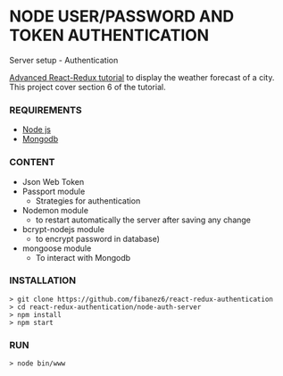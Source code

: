 # NODE USER/PASSWORD AND TOKEN AUTHENTICATION

Server setup - Authentication

[Advanced React-Redux tutorial](https://www.udemy.com/react-redux-tutorial) to display the weather forecast of a city.
This project cover section 6 of the tutorial.


### REQUIREMENTS
* [Node js](https://nodejs.org/en/)
* [Mongodb](https://www.mongodb.com/) 


### CONTENT
* Json Web Token
* Passport module 
    - Strategies for authentication
* Nodemon module
    - to restart automatically the server after saving any change
* bcrypt-nodejs module 
    - to encrypt password in database)
* mongoose module
    - To interact with Mongodb



### INSTALLATION

```
> git clone https://github.com/fibanez6/react-redux-authentication
> cd react-redux-authentication/node-auth-server
> npm install
> npm start
```

### RUN
```
> node bin/www
```
